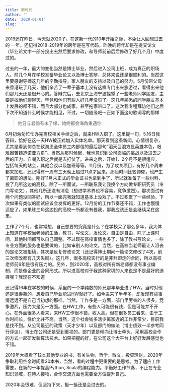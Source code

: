 ```yaml
---
title: 新时代
author: ''
date: '2020-01-01'
slug: ''
---
```


2019还在昨日，今天就2020了。在这新一代的10年开始之际，不免让人回想过去的
一年。还记得2018-2019年的跨年是在写代码，昨晚的跨年却是在提交论文（毕业论文中一部分投出去然后要求修改，和导师前前后后修改了好几个月）中度过的。

过去的一年，最大的变化当然是博士毕业，然后进入公司上班，成为真正的职场人。前几个月在学校准备毕业论文以及博士答辩，总体来说还是很顺利的。当然这里要感谢导师这几年的辛勤指导，家人朋友的支持以及自己的努力。5月份带父母来香港玩了几天，他们辛苦了一辈子基本上没有这样专门出来旅游过，看得出来他们那几天还是很开心的。答辩完后，去北京上海宁波探望了一些老师同学朋友，主要是找他们聊聊天，毕竟和他们有些人好几年没见了。这几年熟悉的同学朋友基本上发展的都不错，而且大部分也成家，甚至拖家带口了。这次我专程拜访他们之后下次不知道什么时候才能相见，不过，一切随缘吧～正如下面这句歌词写的那样

> 他日与君倘有未了缘，始终都会海角重遇你

6月初匆匆忙忙办完离校相关手续之后，就来HW入职了。这里提一句，5.16日我答辩，恰好在这一天HW被正式加入实体名单。那天看到这条新闻，心情很复杂，尤其是看到何总在致海思全体员工内部信的最后那句“滔天巨浪方显英雄本色，艰难困苦铸造诺亚方舟”。当然从那时候起，我也意识到公司面临的挑战以及进去之后的压力，自嘲入职之后就是去打仗了。进来之后，开始1，2个月不是很适应，包括每天的站会，其他会议以及加班等等。11月份，为了攻关项目，有好几个周末都来加班，还记得有一周有三天晚上超过11点才回来。那段时间比较抑郁，也产生了离职的想法。刚好11月末正式的毕业证书也拿到手了，所以就准备了一些材料，投了几所这边的高校。除了一所面试，一所联系我让我换个方向做专职研究员（专门写论文），其他几所还没有消息（想进学术界也不容易，竞争激烈）。那次面试有两个问题没回答好，所以一面完我就知道基本上没戏了。不过积累了一些经验，下次如果有类似的面试应该会发挥的更好。12月份的工作节奏还不错，工作也慢慢适应了，如果珠三角这边投的高校一所都没有要我，那我应该还是会继续呆在这里。

工作了7个月，也常常想，自己想要的究竟是什么？在学校呆了那么多年，我大体上知道在学校当老师的生活，教书，写论文，发论文。自由是自由，除了上课时间，其他时间都可以自己调整。不过现在高校事情也多了，除了教书写论文，一些专业方面的服务也是要做的，比如审别人的论文。当然，在高校当老师最让人沮丧的是论文被拒稿，其次是反复修改论文（还记得博士期间一篇论文修改了4次，前三次修改都有几天失眠）。这几年，很多高校实行的是非升即走的合同，所以高校老师前6年是很有压力的。另外，到2020年，高校对所有新老师都没有事业编制，而是像企业的合同形式。所以进高校对于我这种家境的人来说是不是最好的选择呢？我现在不知道

还记得16年在学校的时候，系里的一个学纯数的师兄那年毕业进了HW。当时对他还是很羡慕的，想着自己毕业能进HW就好了。如今进来了半年多，却发现有些事情远远不是自己当初想的那样。当然，工作多是一方面，部门里厉害的人很多，竞争激烈，压力大是另一方面。在HW工作，有些人可能很有钱，但是可能并不开心。在外面很多人看来，来HW工作很不错，收入高。但在很多员工看来，由于工作时间长，性价比并不高。当然，这个社会钱多活少离家近的工作非常少，目前我是找不到。从公司最近的政策（天才少年）以及部门的做法（博士绩效一半参考同行评议），博士在公司还是受到重视的。部门更是倾向让博士牵头，采用高校合作的方式一起研发新算法技术。如果把握的好，在公司这个大平台上好好发展感觉也不错。

2019年大概看了12本其他专业的书，有关生物，哲学，散文，投资理财。2020年争取利用空余时间看20本书，当然，看的过程中更重要的是思考。为了适应工作需要，在新的一年提高Python, Scala的编程能力。平衡好工作节奏，不止在专业知识领域，在待人接物，合作交流方面也需要全方位提升自己。

2020年会很难，但坚持下来，挺一挺还是会过去的。







